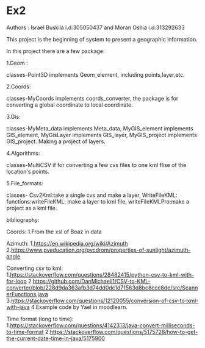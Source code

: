 # Ex2
Authors : Israel Buskila i.d:305050437 and Moran Oshia i.d:313292633

This project is the beginning of system to present a geographic information.

In this project there are a few package:

1.Geom :

classes-Point3D implements Geom_element, including points,layer,etc.

2.Coords:

classes-MyCoords implements coords_converter, the package is for converting a global coordinate to local coordinate.

3.Gis:

classes-MyMeta_data implements Meta_data, MyGIS_element implements GIS_element, MyGisLayer implements GIS_layer, MyGIS_project implements GIS_project. Making a project of layers.

4.Algorithms:

classes-MultiCSV if for converting a few cvs files to one kml flise of the location's points.

5.File_formats:

classes- Csv2Kml:take a single cvs and make a layer, WriteFileKML: functions:writeFileKML: make a layer to kml file, writeFileKMLPro:make a project as a kml file.

bibliography:

Coords: 1.From the xsl of Boaz in data

Azimuth: 1.https://en.wikipedia.org/wiki/Azimuth 2.https://www.pveducation.org/pvcdrom/properties-of-sunlight/azimuth-angle

Converting csv to kml: 1.https://stackoverflow.com/questions/28482415/python-csv-to-kml-with-for-loop 2.https://github.com/DanMichaeli1/CSV-to-KML-converter/blob/228d9da363afb3d74dd0dc1d71563d8bc8ccc8de/src/ScannerFunctions.java 3.https://stackoverflow.com/questions/12120055/conversion-of-csv-to-xml-with-java 4.Example code by Yael in moodlearn.

Time format (long to time): 1.https://stackoverflow.com/questions/4142313/java-convert-milliseconds-to-time-format 2.https://stackoverflow.com/questions/5175728/how-to-get-the-current-date-time-in-java/5175900
